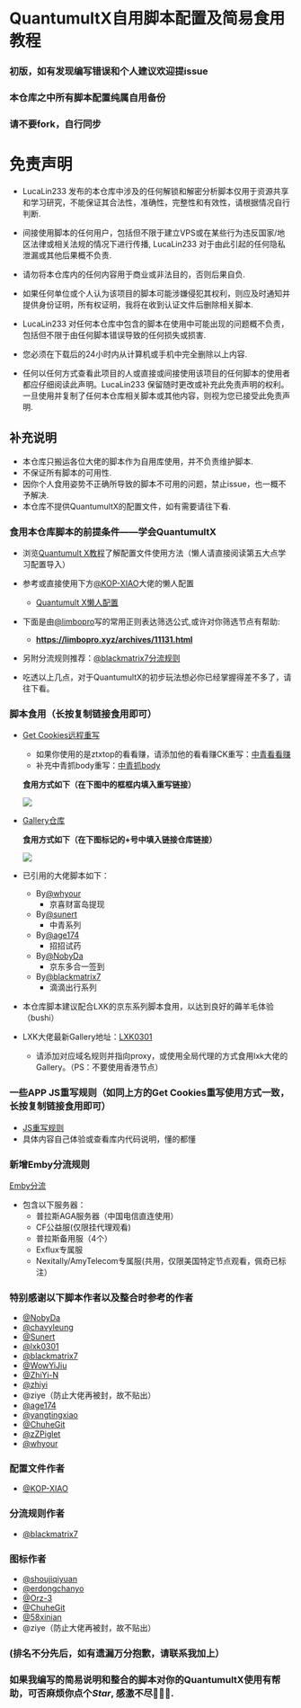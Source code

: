 # QuantumultX自用脚本配置及简易食用教程
### 初版，如有发现编写错误和个人建议欢迎提issue
### 本仓库之中所有脚本配置纯属自用备份
### 请不要fork，自行同步
# 免责声明
- LucaLin233 发布的本仓库中涉及的任何解锁和解密分析脚本仅用于资源共享和学习研究，不能保证其合法性，准确性，完整性和有效性，请根据情况自行判断.

- 间接使用脚本的任何用户，包括但不限于建立VPS或在某些行为违反国家/地区法律或相关法规的情况下进行传播, LucaLin233 对于由此引起的任何隐私泄漏或其他后果概不负责.

- 请勿将本仓库内的任何内容用于商业或非法目的，否则后果自负.

- 如果任何单位或个人认为该项目的脚本可能涉嫌侵犯其权利，则应及时通知并提供身份证明，所有权证明，我将在收到认证文件后删除相关脚本.

- LucaLin233 对任何本仓库中包含的脚本在使用中可能出现的问题概不负责，包括但不限于由任何脚本错误导致的任何损失或损害.

- 您必须在下载后的24小时内从计算机或手机中完全删除以上内容.

- 任何以任何方式查看此项目的人或直接或间接使用该项目的任何脚本的使用者都应仔细阅读此声明。LucaLin233 保留随时更改或补充此免责声明的权利。一旦使用并复制了任何本仓库相关脚本或其他内容，则视为您已接受此免责声明.

## 补充说明
- 本仓库只搬运各位大佬的脚本作为自用库使用，并不负责维护脚本.
- 不保证所有脚本的可用性.
- 因你个人食用姿势不正确所导致的脚本不可用的问题，禁止issue，也一概不予解决.
- 本仓库不提供QuantumultX的配置文件，如有需要请往下看.

### 食用本仓库脚本的前提条件——学会QuantumultX
- 浏览[Quantumult X教程](https://www.notion.so/Quantumult-X-1d32ddc6e61c4892ad2ec5ea47f00917)了解配置文件使用方法（懒人请直接阅读第五大点学习配置导入）

- 参考或直接使用下方[@KOP-XIAO](https://github.com/KOP-XIAO)大佬的懒人配置
  - [Quantumult X懒人配置](https://raw.githubusercontent.com/KOP-XIAO/QuantumultX/master/QuantumultX_Profiles.conf)

- 下面是由[@limbopro](https://github.com/limbopro)写的常用正则表达筛选公式,或许对你筛选节点有帮助:
  - **https://limbopro.xyz/archives/11131.html**

- 另附分流规则推荐：[@blackmatrix7分流规则](https://github.com/blackmatrix7/ios_rule_script)

- 吃透以上几点，对于QuantumultX的初步玩法想必你已经掌握得差不多了，请往下看。

### 脚本食用（长按复制链接食用即可）
- [Get Cookies远程重写](https://raw.githubusercontent.com/LucaLin233/Luca_Conf/main/Profile/Luca_Get_Cookies.conf)
  - 如果你使用的是ztxtop的看看赚，请添加他的看看赚CK重写：[中青看看赚](https://raw.githubusercontent.com/ztxtop/x/main/rewrite-zqkkz.plugin)
  - 补充中青抓body重写：[中青抓body](https://raw.githubusercontent.com/LucaLin233/ScriptCopy_Maomaoyu0319/main/TaskConf/youth/qx_youthread.txt)

  **食用方式如下（在下图中的框框内填入重写链接）**
  
  ![](https://github.com/LucaLin233/Luca_Conf/blob/main/Icon/%E9%87%8D%E5%86%99%E9%A3%9F%E7%94%A81.png)
- [Gallery仓库](https://raw.githubusercontent.com/LucaLin233/Luca_Conf/main/Profile/Luca_Gallery.json)
  
  **食用方式如下（在下图标记的+号中填入链接仓库链接）**
  
  ![](https://github.com/LucaLin233/Luca_Conf/blob/main/Icon/%E8%84%9A%E6%9C%AC%E9%A3%9F%E7%94%A81.jpg)
- 已引用的大佬脚本如下：
  - By[@whyour](https://github.com/whyour)
    - 京喜财富岛提现
  - By[@sunert](https://github.com/Sunert)
    - 中青系列
  - By[@age174](https://github.com/age174)
    - 招招试药
  - By[@NobyDa](https://github.com/NobyDa)
    - 京东多合一签到
  - By[@blackmatrix7](https://github.com/blackmatrix7)
    - 滴滴出行系列
- 本仓库脚本建议配合LXK的京东系列脚本食用，以达到良好的薅羊毛体验（bushi）
- LXK大佬最新Gallery地址：[LXK0301](https://jdsharedresourcescdn.azureedge.net/jdresource/lxk0301_gallery.json)
  - 请添加对应域名规则并指向proxy，或使用全局代理的方式食用lxk大佬的Gallery。（PS：不要使用香港节点）
### 一些APP JS重写规则（如同上方的Get Cookies重写使用方式一致，长按复制链接食用即可）
- [JS重写规则](https://raw.githubusercontent.com/LucaLin233/Luca_Conf/main/Profile/Luca_Apps_JS.conf)
- 具体内容自己体验或查看库内代码说明，懂的都懂
### 新增Emby分流规则
[Emby分流](https://raw.githubusercontent.com/LucaLin233/Luca_Conf/main/Profile/Luca_Emby.list)
- 包含以下服务器：
  - 普拉斯AGA服务器（中国电信直连使用）
  - CF公益服(仅限挂代理观看)
  - 普拉斯备用服（4个）
  - Exflux专属服
  - Nexitally/AmyTelecom专属服(共用，仅限美国特定节点观看，佩奇已标注）

### 特别感谢以下脚本作者以及整合时参考的作者 
- [@NobyDa](https://github.com/NobyDa)
- [@chavyleung](https://github.com/chavyleung)
- [@Sunert](https://github.com/Sunert)
- [@lxk0301](https://github.com/lxk0301)
- [@blackmatrix7](https://github.com/blackmatrix7)
- [@WowYiJiu](https://github.com/WowYiJiu)
- [@ZhiYi-N](https://github.com/ZhiYi-N)
- [@zhiyi](https://github.com/Ariszy)
- @ziye（防止大佬再被封，故不贴出）
- [@age174](https://github.com/age174)
- [@yangtingxiao](https://github.com/yangtingxiao)
- [@ChuheGit](https://github.com/ChuheGit)
- [@zZPiglet](https://github.com/zZPiglet)
- [@whyour](https://github.com/whyour)
### 配置文件作者
- [@KOP-XIAO](https://github.com/KOP-XIAO)
### 分流规则作者
- [@blackmatrix7](https://github.com/blackmatrix7)
### 图标作者
- [@shoujiqiyuan](https://github.com/shoujiqiyuan)
- [@erdongchanyo](https://github.com/erdongchanyo)
- [@Orz-3](https://github.com/Orz-3)
- [@ChuheGit](https://github.com/ChuheGit)
- [@58xinian](https://github.com/58xinian)
- @ziye（防止大佬再被封，故不贴出）
### (排名不分先后，如有遗漏万分抱歉，请联系我加上）

### 如果我编写的简易说明和整合的脚本对你的QuantumultX使用有帮助，可否麻烦你点个*Star*, 感激不尽:gift_heart::gift_heart::gift_heart:.

